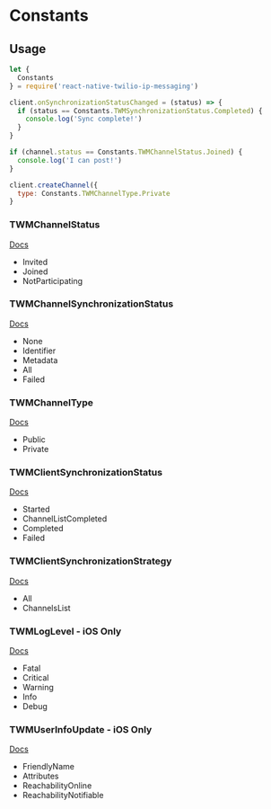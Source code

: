 # Constants

## Usage
```JavaScript
let {
  Constants
} = require('react-native-twilio-ip-messaging')

client.onSynchronizationStatusChanged = (status) => {
  if (status == Constants.TWMSynchronizationStatus.Completed) {
    console.log('Sync complete!')
  }
}

if (channel.status == Constants.TWMChannelStatus.Joined) {
  console.log('I can post!')
}

client.createChannel({
  type: Constants.TWMChannelType.Private
}
```

### TWMChannelStatus
[Docs](https://media.twiliocdn.com/sdk/ios/ip-messaging/releases/0.14.1/docs/Constants/TWMChannelStatus.html)
- Invited
- Joined
- NotParticipating

### TWMChannelSynchronizationStatus
[Docs](https://media.twiliocdn.com/sdk/ios/ip-messaging/releases/0.14.1/docs/Constants/TWMChannelSynchronizationStatus.html)
- None
- Identifier
- Metadata
- All
- Failed

### TWMChannelType
[Docs](https://media.twiliocdn.com/sdk/ios/ip-messaging/releases/0.14.1/docs/Constants/TWMChannelType.html)
- Public
- Private

### TWMClientSynchronizationStatus
[Docs](https://media.twiliocdn.com/sdk/ios/ip-messaging/releases/0.14.1/docs/Constants/TWMClientSynchronizationStatus.html)
- Started
- ChannelListCompleted
- Completed
- Failed

### TWMClientSynchronizationStrategy
[Docs](https://media.twiliocdn.com/sdk/ios/ip-messaging/releases/0.14.1/docs/Constants/TWMClientSynchronizationStrategy.html)
- All
- ChannelsList

### TWMLogLevel - iOS Only
[Docs](https://media.twiliocdn.com/sdk/ios/ip-messaging/releases/0.14.1/docs/Constants/TWMLogLevel.html)
- Fatal
- Critical
- Warning
- Info
- Debug

### TWMUserInfoUpdate - iOS Only
[Docs](https://media.twiliocdn.com/sdk/ios/ip-messaging/releases/0.14.2/docs/Constants/TWMUserInfoUpdate.html)
- FriendlyName
- Attributes
- ReachabilityOnline
- ReachabilityNotifiable

